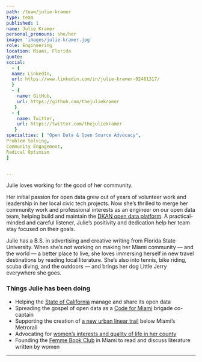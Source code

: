 ```yaml
---
path: /team/julie-kramer
type: team
published: 1
name: Julie Kramer
personal_pronouns: she/her
image: 'images/julie-kramer.jpg'
role: Engineering
location: Miami, Florida
quote: 
social:
  - {
  name: LinkedIn,
  url: https://www.linkedin.com/in/julie-kramer-02481317/
  }
  - {
    name: GitHub,
    url: https://github.com/thejuliekramer
   }
  - {
    name: Twitter,
    url: https://twitter.com/thejuliekramer
   }
specialties: [ "Open Data & Open Source Advocacy",
Problem Solving,
Community Engagement,
Radical Optimism 
]


---
```

Julie loves working for the good of her community.

Her initial passion for open data grew out of years of volunteer work and leadership in her local civic tech projects. Now she’s thrilled to merge her community work and professional interests as an engineer on our open data team, helping build and maintain the [DKAN open data platform](https://getdkan.org/). A practical-minded and careful listener, Julie’s positivity and dedication help her team stay focused on their goals.

Julie has a B.S. in advertising and creative writing from Florida State University. When she’s not working on making her Miami community — and the world — a better place to live, she loves immersing herself in new travel destinations by reading local literature. She’s also into tennis, bike riding, scuba diving, and the outdoors — and brings her dog Little Jerry everywhere she goes.




### Things Julie has been doing
* Helping the [State of California](https://data.ca.gov/) manage and share its open data
* Spreading the gospel of open data as a [Code for Miami](https://www.codeformiami.com/) brigade co-captain
* Supporting the creation of [a new urban linear trail](https://www.theunderline.org/) below Miami’s Metrorail 
* Advocating for [women’s interests and quality of life in her county](https://www8.miamidade.gov/global/government/boards/commission-for-women.page)
* Founding the [Femme Book Club](https://www.instagram.com/femmebookclub/) in Miami to read and discuss literature written by women




----------------------------
